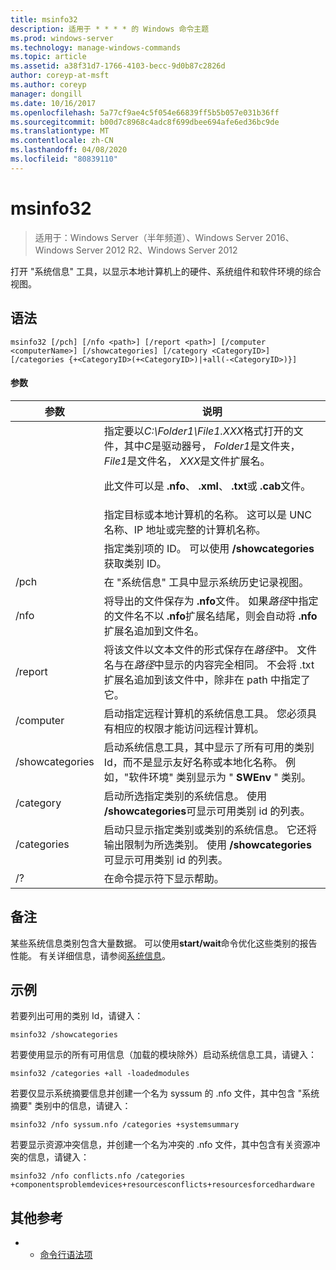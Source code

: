 ```yaml
---
title: msinfo32
description: 适用于 * * * * 的 Windows 命令主题
ms.prod: windows-server
ms.technology: manage-windows-commands
ms.topic: article
ms.assetid: a38f31d7-1766-4103-becc-9d0b87c2826d
author: coreyp-at-msft
ms.author: coreyp
manager: dongill
ms.date: 10/16/2017
ms.openlocfilehash: 5a77cf9ae4c5f054e66839ff5b5b057e031b36ff
ms.sourcegitcommit: b00d7c8968c4adc8f699dbee694afe6ed36bc9de
ms.translationtype: MT
ms.contentlocale: zh-CN
ms.lasthandoff: 04/08/2020
ms.locfileid: "80839110"
---
```

# <a name="msinfo32"></a>msinfo32

>适用于：Windows Server（半年频道）、Windows Server 2016、Windows Server 2012 R2、Windows Server 2012

打开 "系统信息" 工具，以显示本地计算机上的硬件、系统组件和软件环境的综合视图。 
## <a name="syntax"></a>语法
```
msinfo32 [/pch] [/nfo <path>] [/report <path>] [/computer <computerName>] [/showcategories] [/category <CategoryID>] [/categories {+<CategoryID>(+<CategoryID>)|+all(-<CategoryID>)}]
```
#### <a name="parameters"></a>参数

|    参数    |                                                                                                                                 说明                                                                                                                                  |
|-----------------|------------------------------------------------------------------------------------------------------------------------------------------------------------------------------------------------------------------------------------------------------------------------------|
|     <path>      | 指定要以*C:\Folder1\File1.XXX*格式打开的文件，其中*C*是驱动器号， *Folder1*是文件夹， *File1*是文件名， *XXX*是文件扩展名。<p>此文件可以是 **.nfo**、 **.xml**、 **.txt**或 **.cab**文件。 |
| <computerName>  |                                                                             指定目标或本地计算机的名称。 这可以是 UNC 名称、IP 地址或完整的计算机名称。                                                                              |
|  <CategoryID>   |                                                                                     指定类别项的 ID。 可以使用 **/showcategories**获取类别 ID。                                                                                      |
|      /pch       |                                                                                                       在 "系统信息" 工具中显示系统历史记录视图。                                                                                                       |
|      /nfo       |                                     将导出的文件保存为 **.nfo**文件。 如果*路径*中指定的文件名不以 **.nfo**扩展名结尾，则会自动将 **.nfo**扩展名追加到文件名。                                      |
|     /report     |                                               将该文件以文本文件的形式保存在*路径*中。 文件名与在*路径*中显示的内容完全相同。 不会将 .txt 扩展名追加到该文件中，除非在 path 中指定了它。                                                |
|    /computer    |                                                                启动指定远程计算机的系统信息工具。 您必须具有相应的权限才能访问远程计算机。                                                                |
| /showcategories |                         启动系统信息工具，其中显示了所有可用的类别 Id，而不是显示友好名称或本地化名称。 例如，"软件环境" 类别显示为 " **SWEnv** " 类别。                         |
|    /category    |                                                                     启动所选指定类别的系统信息。 使用 **/showcategories**可显示可用类别 id 的列表。                                                                     |
|   /categories   |                          启动只显示指定类别或类别的系统信息。 它还将输出限制为所选类别。 使用 **/showcategories**可显示可用类别 id 的列表。                          |
|       /?        |                                                                                                                     在命令提示符下显示帮助。                                                                                                                     |

## <a name="remarks"></a>备注
某些系统信息类别包含大量数据。 可以使用**start/wait**命令优化这些类别的报告性能。 有关详细信息，请参阅[系统信息](https://technet.microsoft.com/library/cc783305(v=ws.10).aspx)。
## <a name="examples"></a><a name=BKMK_Examples></a>示例
若要列出可用的类别 Id，请键入：
```
msinfo32 /showcategories
```
若要使用显示的所有可用信息（加载的模块除外）启动系统信息工具，请键入：
```
msinfo32 /categories +all -loadedmodules
```
若要仅显示系统摘要信息并创建一个名为 syssum 的 .nfo 文件，其中包含 "系统摘要" 类别中的信息，请键入：
```
msinfo32 /nfo syssum.nfo /categories +systemsummary
```
若要显示资源冲突信息，并创建一个名为冲突的 .nfo 文件，其中包含有关资源冲突的信息，请键入：
```
msinfo32 /nfo conflicts.nfo /categories    +componentsproblemdevices+resourcesconflicts+resourcesforcedhardware
```
## <a name="additional-references"></a>其他参考
-   - [命令行语法项](command-line-syntax-key.md)

